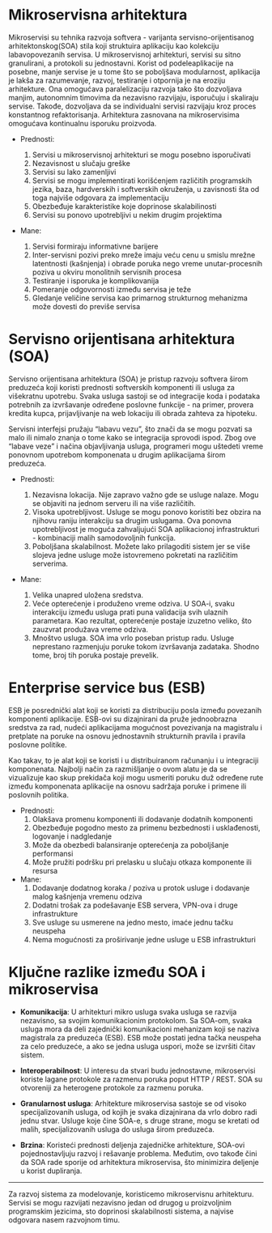 # Mikroservisna arhitektura

Mikroservisi su tehnika razvoja softvera - varijanta servisno-orijentisanog arhitektonskog(SOA) stila koji struktuira aplikaciju kao kolekciju labavopovezanih servisa. U mikroservisnoj arhitekturi, servisi su sitno granulirani, a protokoli su jednostavni. Korist od podeleaplikacije na posebne, manje servise je u tome što se poboljšava modularnost, aplikacija je lakša za razumevanje, razvoj, testiranje i otpornija je na eroziju arhitekture. Ona omogućava paralelizaciju razvoja tako što dozvoljava manjim, autonomnim timovima da nezavisno razvijaju, isporučuju i skaliraju servise. Takođe, dozvoljava da se individualni servisi razvijaju kroz proces konstantnog refaktorisanja. Arhitektura zasnovana na mikroservisima omogućava kontinualnu isporuku proizvoda.

* Prednosti:
	1. Servisi u mikroservisnoj arhitekturi se mogu posebno isporučivati
	2. Nezavisnost u slučaju greške
	3. Servisi su lako zamenljivi
	4. Servisi se mogu implementirati korišćenjem različitih programskih jezika, baza, hardverskih i softverskih okruženja, u zavisnosti šta od toga najviše odgovara za implementaciju
	5. Obezbeđuje karakteristike koje doprinose skalabilinosti
	6. Servisi su ponovo upotrebljivi u nekim drugim projektima

* Mane:
	1. Servisi formiraju informativne barijere
	2. Inter-servisni pozivi preko mreže imaju veću cenu u smislu mrežne latentnosti (kašnjenja) i obrade poruka nego vreme unutar-procesnih poziva u okviru monolitnih servisnih procesa
	3. Testiranje i isporuka je komplikovanija
	4. Pomeranje odgovornosti između servisa je teže
	5. Gledanje veličine servisa kao primarnog strukturnog mehanizma može dovesti do previše servisa


# Servisno orijentisana arhitektura (SOA)

Servisno orijentisana arhitektura (SOA) je pristup razvoju softvera širom preduzeća koji koristi prednosti softverskih komponenti ili usluga za višekratnu upotrebu. Svaka usluga sastoji se od integracije koda i podataka potrebnih za izvršavanje određene poslovne funkcije - na primer, provera kredita kupca, prijavljivanje na web lokaciju ili obrada zahteva za hipoteku.

Servisni interfejsi pružaju “labavu vezu”, što znači da se mogu pozvati sa malo ili nimalo znanja o tome kako se integracija sprovodi ispod. Zbog ove “labave veze” i načina objavljivanja usluga, programeri mogu uštedeti vreme ponovnom upotrebom komponenata u drugim aplikacijama širom preduzeća.

* Prednosti:
	1. Nezavisna lokacija. Nije zapravo važno gde se usluge nalaze. Mogu se objaviti na jednom serveru ili na više različitih.
	2. Visoka upotrebljivost. Usluge se mogu ponovo koristiti bez obzira na njihovu raniju interakciju sa drugim uslugama. Ova ponovna upotrebljivost je moguća zahvaljujući SOA aplikacionoj infrastrukturi - kombinaciji malih samodovoljnih funkcija.
	3. Poboljšana skalabilnost. Možete lako prilagoditi sistem jer se više slojeva jedne usluge može istovremeno pokretati na različitim serverima.

* Mane:
	1. Velika unapred uložena sredstva.
	2. Veće opterećenje i produženo vreme odziva. U SOA-i, svaku interakciju između usluga prati puna validacija svih ulaznih parametara. Kao rezultat, opterećenje postaje izuzetno veliko, što zauzvrat produžava vreme odziva.
	3. Mnoštvo usluga. SOA ima vrlo poseban pristup radu. Usluge neprestano razmenjuju poruke tokom izvršavanja zadataka. Shodno tome, broj tih poruka postaje prevelik.

# Enterprise service bus (ESB)

ESB je posrednički alat koji se koristi za distribuciju posla između povezanih komponenti aplikacije. ESB-ovi su dizajnirani da pruže jednoobrazna sredstva za rad, nudeći aplikacijama mogućnost povezivanja na magistralu i pretplate na poruke na osnovu jednostavnih strukturnih pravila i pravila poslovne politike.

Kao takav, to je alat koji se koristi i u distribuiranom računanju i u integraciji komponenata. Najbolji način za razmišljanje o ovom alatu je da se vizualizuje kao skup prekidača koji mogu usmeriti poruku duž određene rute između komponenata aplikacije na osnovu sadržaja poruke i primene ili poslovnih politika.

* Prednosti:
	1. Olakšava promenu komponenti ili dodavanje dodatnih komponenti
	2. Obezbeđuje pogodno mesto za primenu bezbednosti i usklađenosti, logovanje i nadgledanje
	3. Može da obezbedi balansiranje opterećenja za poboljšanje performansi
	4. Može pružiti podršku pri prelasku u slučaju otkaza komponente ili resursa
* Mane:
	1. Dodavanje dodatnog koraka / poziva u protok usluge i dodavanje malog kašnjenja vremenu odziva
	2. Dodatni trošak za podešavanje ESB servera, VPN-ova i druge infrastrukture
	3. Sve usluge su usmerene na jedno mesto, imaće jednu tačku neuspeha
	4. Nema mogućnosti za proširivanje jedne usluge u ESB infrastrukturi

# Ključne razlike između SOA i mikroservisa

* **Komunikacija**: U arhitekturi mikro usluga svaka usluga se razvija nezavisno, sa svojim komunikacionim protokolom. Sa SOA-om, svaka usluga mora da deli zajednički komunikacioni mehanizam koji se naziva magistrala za preduzeća (ESB). ESB može postati jedna tačka neuspeha za celo preduzeće, a ako se jedna usluga uspori, može se izvršiti čitav sistem.

* **Interoperabilnost**: U interesu da stvari budu jednostavne, mikroservisi koriste lagane protokole za razmenu poruka poput HTTP / REST. SOA su otvoreniji za heterogene protokole za razmenu poruka.

* **Granularnost usluga**: Arhitekture mikroservisa sastoje se od visoko specijalizovanih usluga, od kojih je svaka dizajnirana da vrlo dobro radi jednu stvar. Usluge koje čine SOA-e, s druge strane, mogu se kretati od malih, specijalizovanih usluga do usluga širom preduzeća.

* **Brzina**: Koristeći prednosti deljenja zajedničke arhitekture, SOA-ovi pojednostavljuju razvoj i rešavanje problema. Međutim, ovo takođe čini da SOA rade sporije od arhitektura mikroservisa, što minimizira deljenje u korist dupliranja.

----

Za razvoj sistema za modelovanje, koristicemo mikroservisnu arhitekturu. Servisi se mogu razvijati nezavisno jedan od drugog u proizvoljnim programskim jezicima, sto doprinosi skalabilnosti sistema, a najvise odgovara nasem razvojnom timu.

